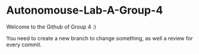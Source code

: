 # Autonomouse-Lab-A-Group-4

Welcome to the Github of Group 4 :)

You need to create a new branch to change something, as well a review for every commit.
